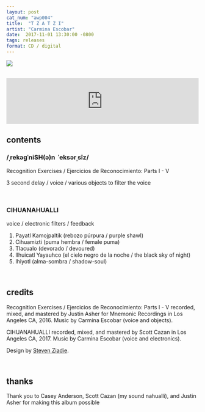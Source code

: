 ```yaml
---
layout: post
cat_num: "awp004"
title:  "T Z A T Z I"
artist: "Carmina Escobar"
date:  2017-11-01 13:30:00 -0800
tags: releases
format: CD / digital
---
```


![]({{site.url}}/assets/tzatzitest.png)

<br/>

<iframe style="border: 0; width: 100%; height: 120px;" src="https://bandcamp.com/EmbeddedPlayer/album=539989805/size=large/bgcol=ffffff/linkcol=0687f5/tracklist=false/artwork=small/transparent=true/" seamless><a href="http://awavepress.bandcamp.com/album/t-z-a-t-z-i">T Z A T Z I by Carmina Escobar</a></iframe>

<br/>

## contents

### /ˌrekəɡˈniSH(ə)n​ ​ ​ˈeksərˌsīz/
Recognition Exercises / Ejercicios de Reconocimiento: Parts I - V

3 second delay / voice / various objects to filter the voice

<br/>

### CIHUANAHUALLI
voice / electronic filters / feedback

1. Payatl Kamojpaltik (rebozo púrpura / purple shawl)
2. Cihuamizti (puma hembra / female puma)
3. Tlacualo (devorado / devoured)
4. Ilhuicatl Yayauhco (el cielo negro de la noche / the black sky of night)
5. Ihiyotl (alma-sombra / shadow-soul)

<br/>

## credits

Recognition Exercises / Ejercicios de Reconocimiento: Parts I - V recorded, mixed, and mastered by Justin Asher for Mnemonic Recordings in Los Angeles CA, 2016.
Music by Carmina Escobar (voice and objects).

CIHUANAHUALLI recorded, mixed, and mastered by Scott Cazan in Los Angeles CA, 2017.
Music by Carmina Escobar (voice and electronics).

Design by [Steven Ziadie](http://estzi.com/).

<br/>

## thanks

Thank you to Casey Anderson, Scott Cazan (my sound nahualli), and Justin Asher for making this album possible
